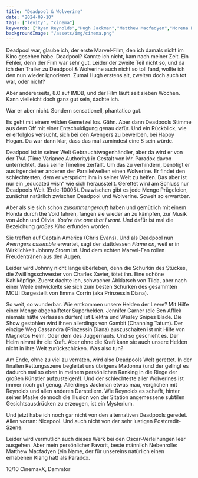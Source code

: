 ```yaml
---
title: "Deadpool & Wolverine"
date: "2024-09-10"
tags: ["levity", "cinema"]
keywords: ["Ryan Reynolds","Hugh Jackman","Matthew Macfadyen","Morena Baccarin","Jennifer Garner","Emma Corrin","Chris Evans"]
backgroundImage: "/assets/img/cinema.png"
---
```

Deadpool war, glaube ich, der erste Marvel-Film, den ich damals nicht im Kino gesehen habe. Deadpool? Kannte ich nicht, kam nach meiner Zeit. Ein Fehler, denn der Film war sehr gut. Leider der zweite Teil nicht so, und da ich den Trailer zu Deadpool & Wolverine auch nicht so toll fand, wollte ich den nun wieder ignorieren. Zumal Hugh erstens alt, zweiten doch auch tot war, oder nicht?

Aber andererseits, 8.0 auf IMDB, und der Film läuft seit sieben Wochen. Kann vielleicht doch ganz gut sein, dachte ich.

War er aber nicht. Sondern sensationell, phantatico gut.

Es geht mit einem wilden Gemetzel los. Gähn. Aber dann Deadpools Stimme aus dem Off mit einer Entschuldigung genau dafür. Und ein Rückblick, wie er erfolglos versucht, sich bei den Avengers zu bewerben, bei Happy Hogan. Da war dann klar, dass das mal zumindest eine 8 sein würde.

Deadpool ist in seiner Welt Gebrauchtwagenhändler, aber da wird er von der TVA (Time Variance Authority) in Gestalt von Mr. Paradox davon unterrichtet, dass seine Timeline zerfällt. Um das zu verhindern, benötigt er aus irgendeiner anderen der Parallelwelten einen Wolverine. Er findet den schlechtesten, dem er verspricht ihm in seiner Welt zu helfen. Das aber ist nur ein „educated wish“ wie sich herausstellt. Gerettet wird am Schluss nur Deadpools Welt (Erde-10005). Dazwischen gibt es jede Menge Prügeleien, zunächst natürlich zwischen Deadpool und Wolverine. Soweit so erwartbar. 

Aber als sie sich schon <i>zusammengerauft</i> haben und gemütlich mit einem Honda durch the Void fahren, fangen sie wieder an zu kämpfen, zur Musik von John und Olivia. <i>You’re the one that I want</i>. Und dafür ist mal die Bezeichung <i>großes Kino</i> erfunden worden. 

Sie treffen auf Captain America (Chris Evans). Und als Deadpool nun <i>Averngers assemble</i> erwartet, sagt der stattdessen <i>Flame on</i>, weil er in Wirklichkeit Johnny Storm ist. Und dem echten Marvel-Fan rollen Freudentränen aus den Augen.

Leider wird Johnny nicht lange überleben, denn die Schurkin des Stückes, die Zwillingsschwester von Charles Xavier, tötet ihn. Eine schöne Kahlköpfige. Zuerst dachte ich, schwacher Abklatsch von Tilda, aber nach einer Weile entwickelte sie sich zum besten Schurken des gesammten MCU! Dargestellt von Emma Corrin (aka Prinzessin Diana).

So weit, so wunderbar. Wie entkommen unsere Helden der Leere? Mit Hilfe einer Menge abgehalfteter Superhelden. Jennifer Garner (die Ben Afflek niemals hätte verlassen dürfen) ist Elektra und Wesley Snipes Blade. Die Show gestohlen wird ihnen allerdings von Gambit (Channing Tatum). Der einzige Weg Cassandra (Prinzessin Diana) auszuschalten ist mit Hilfe von Magnetos Helm. Oder dem des Juggernauts. Und so geschieht es. Der Helm nimmt ihr die Kraft. Aber ohne die Kraft kann sie auch unsere Helden nicht in ihre Welt zurückschicken. Was also tun?

Am Ende, ohne zu viel zu verraten, wird also Deadpools Welt gerettet. In der finallen Rettungsszene begleitet uns übrigens Madonna (und der gelingt es dadurch mal so eben in meinem persönlichen Ranking in die Riege der großen Künstler aufzusteigen!). Und der schlechteste aller Wolverines ist immer noch gut genug. Allerdings Jackman etwas mau, verglichen mit Reynolds und allen anderen Darstellern. Wie Reynolds es schafft, hinter seiner Maske dennoch die Illusion von der Sitation angemessene subtilen Gesichtsausdrücken zu erzeugen, ist ein Mysterium. 

Und jetzt habe ich noch gar nicht von den alternativen Deadpools geredet. Allen vorran: Nicepool. Und auch nicht von der sehr lustigen Postcredit-Szene.

Leider wird vermutlich auch dieses Werk bei den Oscar-Verleihungen leer ausgehen. Aber mein persönlicher Favorit, beste männlich Nebenrolle: Matthew Macfadyen (ein Name, der für unsereins natürlich einen erhabenen Klang hat) als Paradox.

10/10 CinemaxX, Dammtor